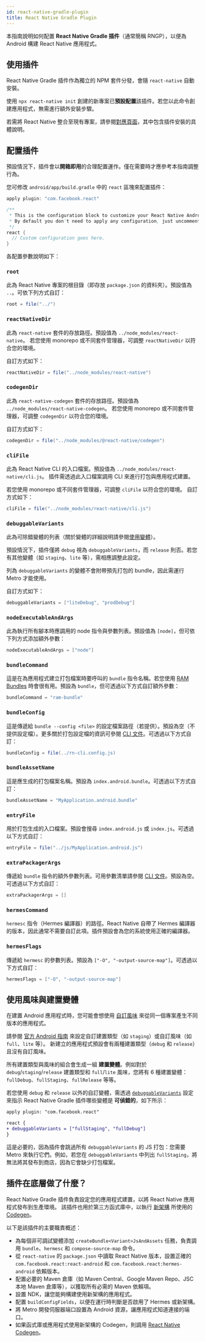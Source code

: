 ```yaml
---
id: react-native-gradle-plugin
title: React Native Gradle Plugin
---
```


本指南說明如何配置 **React Native Gradle 插件**（通常簡稱 RNGP），以便為 Android 構建 React Native 應用程式。

## 使用插件

React Native Gradle 插件作為獨立的 NPM 套件分發，會隨 `react-native` 自動安裝。

使用 `npx react-native init` 創建的新專案已**預設配置**該插件。若您以此命令創建應用程式，無需進行額外安裝步驟。

若需將 React Native 整合至現有專案，請參閱[對應頁面](/docs/next/integration-with-existing-apps#configuring-gradle)，其中包含插件安裝的具體說明。

## 配置插件

預設情況下，插件會以**開箱即用**的合理配置運作。僅在需要時才應參考本指南調整行為。

您可修改 `android/app/build.gradle` 中的 `react` 區塊來配置插件：

```groovy
apply plugin: "com.facebook.react"

/**
 * This is the configuration block to customize your React Native Android app.
 * By default you don't need to apply any configuration, just uncomment the lines you need.
 */
react {
  // Custom configuration goes here.
}
```

各配置參數說明如下：

### `root`

此為 React Native 專案的根目錄（即存放 `package.json` 的資料夾）。預設值為 `..`。可依下列方式自訂：

```groovy
root = file("../")
```

### `reactNativeDir`

此為 `react-native` 套件的存放路徑。預設值為 `../node_modules/react-native`。
若您使用 monorepo 或不同套件管理器，可調整 `reactNativeDir` 以符合您的環境。

自訂方式如下：

```groovy
reactNativeDir = file("../node_modules/react-native")
```

### `codegenDir`

此為 `react-native-codegen` 套件的存放路徑。預設值為 `../node_modules/react-native-codegen`。
若您使用 monorepo 或不同套件管理器，可調整 `codegenDir` 以符合您的環境。

自訂方式如下：

```groovy
codegenDir = file("../node_modules/@react-native/codegen")
```

### `cliFile`

此為 React Native CLI 的入口檔案。預設值為 `../node_modules/react-native/cli.js`。
插件需透過此入口檔案調用 CLI 來進行打包與應用程式建置。

若您使用 monorepo 或不同套件管理器，可調整 `cliFile` 以符合您的環境。
自訂方式如下：

```groovy
cliFile = file("../node_modules/react-native/cli.js")
```

### `debuggableVariants`

此為可除錯變體的列表（關於變體的詳細說明請參閱[使用變體](#using-variants)）。

預設情況下，插件僅將 `debug` 視為 `debuggableVariants`，而 `release` 則否。若您有其他變體（如 `staging`、`lite` 等），需相應調整此設定。

列為 `debuggableVariants` 的變體不會附帶預先打包的 bundle，因此需運行 Metro 才能使用。

自訂方式如下：

```groovy
debuggableVariants = ["liteDebug", "prodDebug"]
```

### `nodeExecutableAndArgs`

此為執行所有腳本時應調用的 node 指令與參數列表。預設值為 `[node]`，但可依下列方式添加額外參數：

```groovy
nodeExecutableAndArgs = ["node"]
```

### `bundleCommand`

這是在為應用程式建立打包檔案時要呼叫的 `bundle` 指令名稱。若您使用 [RAM Bundles](https://reactnative.dev/docs/0.74/ram-bundles-inline-requires) 時會很有用。預設為 `bundle`，但可透過以下方式自訂額外參數：

```groovy
bundleCommand = "ram-bundle"
```

### `bundleConfig`

這是傳遞給 `bundle --config <file>` 的設定檔案路徑（若提供）。預設為空（不提供設定檔）。更多關於打包設定檔的資訊可參閱 [CLI 文件](https://github.com/react-native-community/cli/blob/main/docs/commands.md#bundle)。可透過以下方式自訂：

```groovy
bundleConfig = file(../rn-cli.config.js)
```

### `bundleAssetName`

這是應生成的打包檔案名稱。預設為 `index.android.bundle`。可透過以下方式自訂：

```groovy
bundleAssetName = "MyApplication.android.bundle"
```

### `entryFile`

用於打包生成的入口檔案。預設會搜尋 `index.android.js` 或 `index.js`。可透過以下方式自訂：

```groovy
entryFile = file("../js/MyApplication.android.js")
```

### `extraPackagerArgs`

傳遞給 `bundle` 指令的額外參數列表。可用參數清單請參閱 [CLI 文件](https://github.com/react-native-community/cli/blob/main/docs/commands.md#bundle)。預設為空。可透過以下方式自訂：

```groovy
extraPackagerArgs = []
```

### `hermesCommand`

`hermesc` 指令（Hermes 編譯器）的路徑。React Native 自帶了 Hermes 編譯器的版本，因此通常不需要自訂此項。插件預設會為您的系統使用正確的編譯器。

### `hermesFlags`

傳遞給 `hermesc` 的參數列表。預設為 `["-O", "-output-source-map"]`。可透過以下方式自訂：

```groovy
hermesFlags = ["-O", "-output-source-map"]
```

## 使用風味與建置變體

在建置 Android 應用程式時，您可能會想使用 [自訂風味](https://developer.android.com/studio/build/build-variants#product-flavors) 來從同一個專案產生不同版本的應用程式。

請參閱 [官方 Android 指南](https://developer.android.com/studio/build/build-variants) 來設定自訂建置類型（如 `staging`）或自訂風味（如 `full`、`lite` 等）。
新建立的應用程式預設會有兩種建置類型（`debug` 和 `release`）且沒有自訂風味。

所有建置類型與風味的組合會生成一組 **建置變體**。例如對於 `debug`/`staging`/`release` 建置類型和 `full`/`lite` 風味，您將有 6 種建置變體：`fullDebug`、`fullStaging`、`fullRelease` 等等。

若您使用 `debug` 和 `release` 以外的自訂變體，需透過 [`debuggableVariants`](#debuggablevariants) 設定來指示 React Native Gradle 插件哪些變體是 **可偵錯的**，如下所示：

```diff
apply plugin: "com.facebook.react"

react {
+ debuggableVariants = ["fullStaging", "fullDebug"]
}
```

這是必要的，因為插件會跳過所有 `debuggableVariants` 的 JS 打包：您需要 Metro 來執行它們。例如，若您在 `debuggableVariants` 中列出 `fullStaging`，將無法將其發布到商店，因為它會缺少打包檔案。

## 插件在底層做了什麼？

React Native Gradle 插件負責設定您的應用程式建置，以將 React Native 應用程式發布到生產環境。
該插件也用於第三方函式庫中，以執行 [新架構](https://github.com/reactwg/react-native-new-architecture/blob/main/docs/codegen.md) 所使用的 [Codegen](https://github.com/reactwg/react-native-new-architecture/blob/main/docs/codegen.md)。

以下是該插件的主要職責概述：

- 為每個非可調試變體添加 `createBundle<Variant>JsAndAssets` 任務，負責調用 `bundle`、`hermesc` 和 `compose-source-map` 命令。
- 從 `react-native` 的 `package.json` 中讀取 React Native 版本，設置正確的 `com.facebook.react:react-android` 和 `com.facebook.react:hermes-android` 依賴版本。
- 配置必要的 Maven 倉庫（如 Maven Central、Google Maven Repo、JSC 本地 Maven 倉庫等），以獲取所有必需的 Maven 依賴項。
- 設置 NDK，讓您能夠構建使用新架構的應用程式。
- 配置 `buildConfigFields`，以便在運行時判斷是否啟用了 Hermes 或新架構。
- 將 Metro 開發伺服器端口設置為 Android 資源，讓應用程式知道連接的端口。
- 如果函式庫或應用程式使用新架構的 Codegen，則調用 [React Native Codegen](https://github.com/reactwg/react-native-new-architecture/blob/main/docs/codegen.md)。